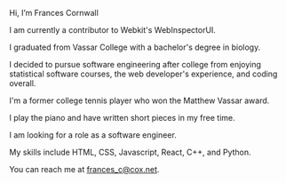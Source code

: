 Hi, I’m Frances Cornwall

I am currently a contributor to Webkit's WebInspectorUI.

I graduated from Vassar College with a bachelor's degree in biology.

I decided to pursue software engineering after college from enjoying statistical software courses, the web developer's experience, and coding overall.

I'm a former college tennis player who won the Matthew Vassar award.

I play the piano and have written short pieces in my free time.

I am looking for a role as a software engineer.

My skills include HTML, CSS, Javascript, React, C++, and Python.

You can reach me at frances_c@cox.net.

<!---
francescorn/francescorn is a ✨ special ✨ repository because its `README.md` (this file) appears on your GitHub profile.
You can click the Preview link to take a look at your changes.
--->
